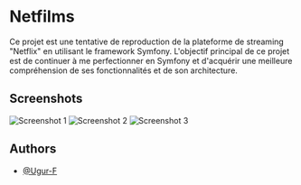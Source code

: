 # Netfilms

Ce projet est une tentative de reproduction de la plateforme de streaming "Netflix" en utilisant le framework Symfony. L'objectif principal de ce projet est de continuer à me perfectionner en Symfony et d'acquérir une meilleure compréhension de ses fonctionnalités et de son architecture.

## Screenshots

![Screenshot 1](Netfilms/public/assets/img/RM-screenshot1.png)
![Screenshot 2](Netfilms/public/assets/img/RM-screenshot2.png)
![Screenshot 3](Netfilms/public/assets/img/RM-screenshot3.png)

## Authors

- [@Ugur-F](https://github.com/Ugur-F)
